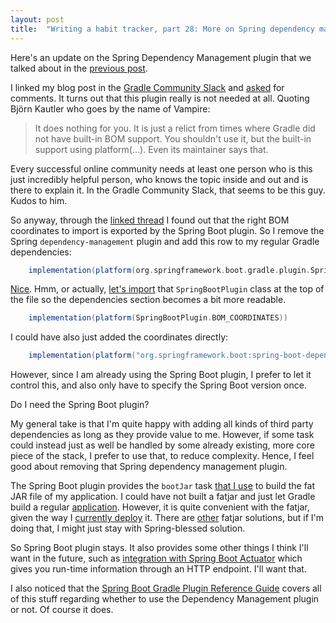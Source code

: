 ```yaml
---
layout: post
title:  "Writing a habit tracker, part 28: More on Spring dependency management"
---
```

Here's an update on the Spring Dependency Management plugin that we talked about in the [previous post](/2023/01/27/habit-tracker-updating-dependencies.html).

I linked my blog post in the [Gradle Community Slack](https://discuss.gradle.org/t/introducing-gradle-community-slack/26731) and [asked](https://linen.dev/s/gradle-community/t/8566143/i-guess-this-channel-fits-for-this-i-m-writing-a-little-blog) for comments. It turns out that this plugin really is not needed at all. Quoting Björn Kautler who goes by the name of Vampire:

> It does nothing for you. It is just a relict from times where Gradle did not have built-in BOM support. You shouldn't use it, but the built-in support using platform(...). Even its maintainer says that.

Every successful online community needs at least one person who is this just incredibly helpful person, who knows the topic inside and out and is there to explain it. In the Gradle Community Slack, that seems to be this guy. Kudos to him. 

So anyway, through the [linked thread](https://linen.dev/s/gradle-community/t/2579116/what-is-the-proper-way-to-apply-a-bom-in-a-library-project-i) I found out that the right BOM coordinates to import is exported by the Spring Boot plugin. So I remove the Spring `dependency-management` plugin and add this row to my regular Gradle dependencies:

```groovy
    implementation(platform(org.springframework.boot.gradle.plugin.SpringBootPlugin.BOM_COORDINATES))
```

[Nice](https://github.com/skagedal/hahabit/commit/981ae21819df8483011ff6c9dc4abe11cdf0514b). Hmm, or actually, [let's import](https://github.com/skagedal/hahabit/commit/5344cd68c1a84871f03eeeeba53ea40b2dcd21e5) that `SpringBootPlugin` class at the top of the file so the dependencies section becomes a bit more readable. 

```groovy
    implementation(platform(SpringBootPlugin.BOM_COORDINATES))
```

I could have also just added the coordinates directly:

```groovy
    implementation(platform("org.springframework.boot:spring-boot-dependencies:3.0.2"))
```

However, since I am already using the Spring Boot plugin, I prefer to let it control this, and also only have to specify the Spring Boot version once. 

Do I need the Spring Boot plugin? 

My general take is that I'm quite happy with adding all kinds of third party dependencies as long as they provide value to me. However, if some task could instead just as well be handled by some already existing, more core piece of the stack, I prefer to use that, to reduce complexity. Hence, I feel good about removing that Spring dependency management plugin. 

The Spring Boot plugin provides the `bootJar` task [that I use](https://blog.skagedal.tech/2023/01/21/habit-tracker-building-a-jar.html) to build the fat JAR file of my application. I could have not built a fatjar and just let Gradle build a regular [application](https://docs.gradle.org/current/userguide/application_plugin.html). However, it is quite convenient with the fatjar, given the way I [currently deploy](https://blog.skagedal.tech/2023/01/22/habit-tracker-deploying-the-jar.html) it. There are [other](https://github.com/johnrengelman/shadow) fatjar solutions, but if I'm doing that, I might just stay with Spring-blessed solution. 

So Spring Boot plugin stays. It also provides some other things I think I'll want in the future, such as [integration with Spring Boot Actuator](https://docs.spring.io/spring-boot/docs/current/gradle-plugin/reference/htmlsingle/#integrating-with-actuator) which gives you run-time information through an HTTP endpoint. I'll want that. 

I also noticed that the [Spring Boot Gradle Plugin Reference Guide](https://docs.spring.io/spring-boot/docs/current/gradle-plugin/reference/htmlsingle/) covers all of this stuff regarding whether to use the Dependency Management plugin or not. Of course it does.  